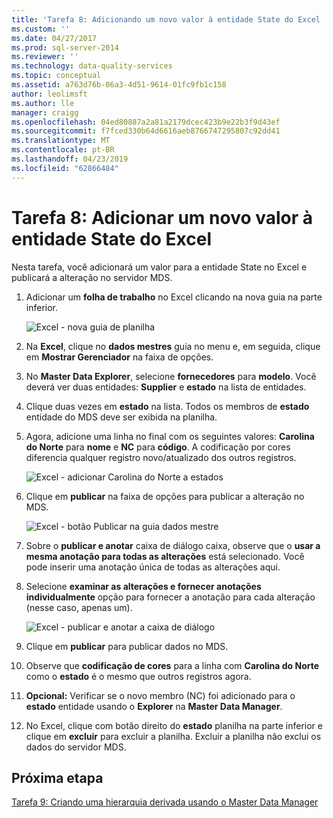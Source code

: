 ```yaml
---
title: 'Tarefa 8: Adicionando um novo valor à entidade State do Excel | Microsoft Docs'
ms.custom: ''
ms.date: 04/27/2017
ms.prod: sql-server-2014
ms.reviewer: ''
ms.technology: data-quality-services
ms.topic: conceptual
ms.assetid: a763d76b-06a3-4d51-9614-01fc9fb1c158
author: leolimsft
ms.author: lle
manager: craigg
ms.openlocfilehash: 04ed80887a2a81a2179dcec423b9e22b3f9d43ef
ms.sourcegitcommit: f7fced330b64d6616aeb8766747295807c92dd41
ms.translationtype: MT
ms.contentlocale: pt-BR
ms.lasthandoff: 04/23/2019
ms.locfileid: "62866484"
---
```

# <a name="task-8-adding-a-new-value-for-state-entity-in-excel"></a>Tarefa 8: Adicionar um novo valor à entidade State do Excel
  Nesta tarefa, você adicionará um valor para a entidade State no Excel e publicará a alteração no servidor MDS.  
  
1.  Adicionar um **folha de trabalho** no Excel clicando na nova guia na parte inferior.  
  
     ![Excel - nova guia de planilha](../../2014/tutorials/media/et-addinganewvalueforstateentityinexcel-01.jpg "Excel - nova guia de planilha")  
  
2.  Na **Excel**, clique no **dados mestres** guia no menu e, em seguida, clique em **Mostrar Gerenciador** na faixa de opções.  
  
3.  No **Master Data Explorer**, selecione **fornecedores** para **modelo**. Você deverá ver duas entidades: **Supplier** e **estado** na lista de entidades.  
  
4.  Clique duas vezes em **estado** na lista. Todos os membros de **estado** entidade do MDS deve ser exibida na planilha.  
  
5.  Agora, adicione uma linha no final com os seguintes valores: **Carolina do Norte** para **nome** e **NC** para **código**. A codificação por cores diferencia qualquer registro novo/atualizado dos outros registros.  
  
     ![Excel - adicionar Carolina do Norte a estados](../../2014/tutorials/media/et-addinganewvalueforstateentityinexcel-02.jpg "Excel - adicionar Carolina do Norte a estados")  
  
6.  Clique em **publicar** na faixa de opções para publicar a alteração no MDS.  
  
     ![Excel - botão Publicar na guia dados mestre](../../2014/tutorials/media/et-addinganewvalueforstateentityinexcel-03.jpg "Excel - botão Publicar na guia dados mestre")  
  
7.  Sobre o **publicar e anotar** caixa de diálogo caixa, observe que o **usar a mesma anotação para todas as alterações** está selecionado. Você pode inserir uma anotação única de todas as alterações aqui.  
  
8.  Selecione **examinar as alterações e fornecer anotações individualmente** opção para fornecer a anotação para cada alteração (nesse caso, apenas um).  
  
     ![Excel - publicar e anotar a caixa de diálogo](../../2014/tutorials/media/et-addinganewvalueforstateentityinexcel-04.jpg "do Excel - publicar e anotar a caixa de diálogo")  
  
9. Clique em **publicar** para publicar dados no MDS.  
  
10. Observe que **codificação de cores** para a linha com **Carolina do Norte** como o **estado** é o mesmo que outros registros agora.  
  
11. **Opcional:** Verificar se o novo membro (NC) foi adicionado para o **estado** entidade usando o **Explorer** na **Master Data Manager**.  
  
12. No Excel, clique com botão direito do **estado** planilha na parte inferior e clique em **excluir** para excluir a planilha. Excluir a planilha não exclui os dados do servidor MDS.  
  
## <a name="next-step"></a>Próxima etapa  
 [Tarefa 9: Criando uma hierarquia derivada usando o Master Data Manager](../../2014/tutorials/task-9-creating-a-derived-hierarchy-using-master-data-manager.md)  
  
  
